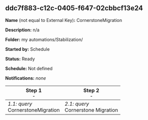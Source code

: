 ## ddc7f883-c12c-0405-f647-02cbbcf13e24

**Name** (not equal to External Key)**:** CornerstoneMigration

**Description:** n/a

**Folder:** my automations/Stabilization/

**Started by:** Schedule

**Status:** Ready

**Schedule:** Not defined

**Notifications:** _none_


| Step 1<br>_<small>-</small>_ | Step 2<br>_<small>-</small>_ |
| --- | --- |
| _1.1: query_<br>CornerstoneMigration | _2.1: query_<br>Cornerstone Migration |
